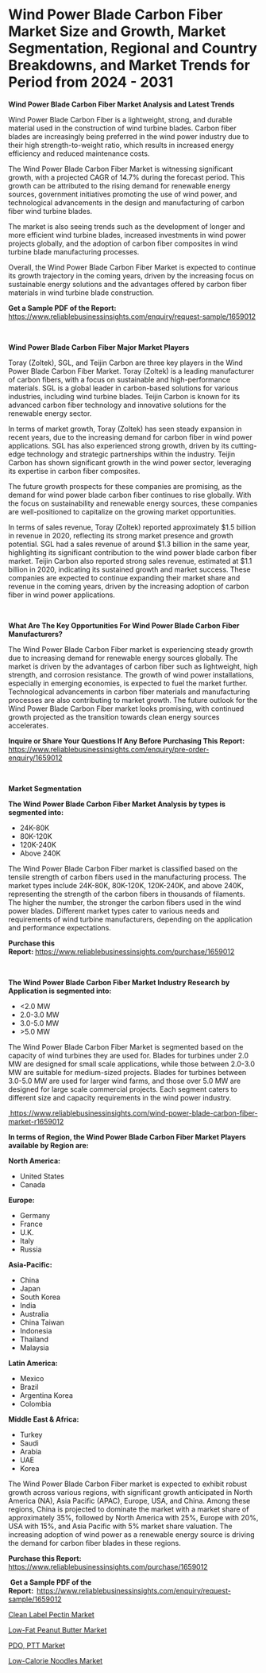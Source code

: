 <p><h1>Wind Power Blade Carbon Fiber Market Size and Growth, Market Segmentation, Regional and Country Breakdowns, and Market Trends for Period from 2024 -  2031</h1></p><p><strong>Wind Power Blade Carbon Fiber Market Analysis and Latest Trends</strong></p>
<p><p>Wind Power Blade Carbon Fiber is a lightweight, strong, and durable material used in the construction of wind turbine blades. Carbon fiber blades are increasingly being preferred in the wind power industry due to their high strength-to-weight ratio, which results in increased energy efficiency and reduced maintenance costs.</p><p>The Wind Power Blade Carbon Fiber Market is witnessing significant growth, with a projected CAGR of 14.7% during the forecast period. This growth can be attributed to the rising demand for renewable energy sources, government initiatives promoting the use of wind power, and technological advancements in the design and manufacturing of carbon fiber wind turbine blades.</p><p>The market is also seeing trends such as the development of longer and more efficient wind turbine blades, increased investments in wind power projects globally, and the adoption of carbon fiber composites in wind turbine blade manufacturing processes.</p><p>Overall, the Wind Power Blade Carbon Fiber Market is expected to continue its growth trajectory in the coming years, driven by the increasing focus on sustainable energy solutions and the advantages offered by carbon fiber materials in wind turbine blade construction.</p></p>
<p><strong>Get a Sample PDF of the Report:&nbsp;</strong> <a href="https://www.reliablebusinessinsights.com/enquiry/request-sample/1659012">https://www.reliablebusinessinsights.com/enquiry/request-sample/1659012</a></p>
<p>&nbsp;</p>
<p><strong>Wind Power Blade Carbon Fiber Major Market Players</strong></p>
<p><p>Toray (Zoltek), SGL, and Teijin Carbon are three key players in the Wind Power Blade Carbon Fiber Market. Toray (Zoltek) is a leading manufacturer of carbon fibers, with a focus on sustainable and high-performance materials. SGL is a global leader in carbon-based solutions for various industries, including wind turbine blades. Teijin Carbon is known for its advanced carbon fiber technology and innovative solutions for the renewable energy sector.</p><p>In terms of market growth, Toray (Zoltek) has seen steady expansion in recent years, due to the increasing demand for carbon fiber in wind power applications. SGL has also experienced strong growth, driven by its cutting-edge technology and strategic partnerships within the industry. Teijin Carbon has shown significant growth in the wind power sector, leveraging its expertise in carbon fiber composites.</p><p>The future growth prospects for these companies are promising, as the demand for wind power blade carbon fiber continues to rise globally. With the focus on sustainability and renewable energy sources, these companies are well-positioned to capitalize on the growing market opportunities.</p><p>In terms of sales revenue, Toray (Zoltek) reported approximately $1.5 billion in revenue in 2020, reflecting its strong market presence and growth potential. SGL had a sales revenue of around $1.3 billion in the same year, highlighting its significant contribution to the wind power blade carbon fiber market. Teijin Carbon also reported strong sales revenue, estimated at $1.1 billion in 2020, indicating its sustained growth and market success. These companies are expected to continue expanding their market share and revenue in the coming years, driven by the increasing adoption of carbon fiber in wind power applications.</p></p>
<p>&nbsp;</p>
<p><strong>What Are The Key Opportunities For Wind Power Blade Carbon Fiber Manufacturers?</strong></p>
<p><p>The Wind Power Blade Carbon Fiber market is experiencing steady growth due to increasing demand for renewable energy sources globally. The market is driven by the advantages of carbon fiber such as lightweight, high strength, and corrosion resistance. The growth of wind power installations, especially in emerging economies, is expected to fuel the market further. Technological advancements in carbon fiber materials and manufacturing processes are also contributing to market growth. The future outlook for the Wind Power Blade Carbon Fiber market looks promising, with continued growth projected as the transition towards clean energy sources accelerates.</p></p>
<p><strong>Inquire or Share Your Questions If Any Before Purchasing This Report:</strong> <a href="https://www.reliablebusinessinsights.com/enquiry/pre-order-enquiry/1659012">https://www.reliablebusinessinsights.com/enquiry/pre-order-enquiry/1659012</a></p>
<p>&nbsp;</p>
<p><strong>Market Segmentation</strong></p>
<p><strong>The Wind Power Blade Carbon Fiber Market Analysis by types is segmented into:</strong></p>
<p><ul><li>24K-80K</li><li>80K-120K</li><li>120K-240K</li><li>Above 240K</li></ul></p>
<p><p>The Wind Power Blade Carbon Fiber market is classified based on the tensile strength of carbon fibers used in the manufacturing process. The market types include 24K-80K, 80K-120K, 120K-240K, and above 240K, representing the strength of the carbon fibers in thousands of filaments. The higher the number, the stronger the carbon fibers used in the wind power blades. Different market types cater to various needs and requirements of wind turbine manufacturers, depending on the application and performance expectations.</p></p>
<p><strong>Purchase this Report:&nbsp;</strong><a href="https://www.reliablebusinessinsights.com/purchase/1659012">https://www.reliablebusinessinsights.com/purchase/1659012</a></p>
<p>&nbsp;</p>
<p><strong>The Wind Power Blade Carbon Fiber Market Industry Research by Application is segmented into:</strong></p>
<p><ul><li><2.0 MW</li><li>2.0-3.0 MW</li><li>3.0-5.0 MW</li><li>>5.0 MW</li></ul></p>
<p><p>The Wind Power Blade Carbon Fiber Market is segmented based on the capacity of wind turbines they are used for. Blades for turbines under 2.0 MW are designed for small scale applications, while those between 2.0-3.0 MW are suitable for medium-sized projects. Blades for turbines between 3.0-5.0 MW are used for larger wind farms, and those over 5.0 MW are designed for large scale commercial projects. Each segment caters to different size and capacity requirements in the wind power industry.</p></p>
<p><a href="https://www.reliablebusinessinsights.com/wind-power-blade-carbon-fiber-market-r1659012">&nbsp;https://www.reliablebusinessinsights.com/wind-power-blade-carbon-fiber-market-r1659012</a></p>
<p><strong>In terms of Region, the Wind Power Blade Carbon Fiber Market Players available by Region are:</strong></p>
<p>
    <p> <strong> North America: </strong>
        <ul>
            <li>United States</li>
            <li>Canada</li>
        </ul>
        </p> 
    <p> <strong> Europe: </strong>
        <ul>
            <li>Germany</li>
            <li>France</li>
            <li>U.K.</li>
            <li>Italy</li>
            <li>Russia</li>
        </ul>
        </p> 
    <p> <strong> Asia-Pacific: </strong>
        <ul>
            <li>China</li>
            <li>Japan</li>
            <li>South Korea</li>
            <li>India</li>
            <li>Australia</li>
            <li>China Taiwan</li>
            <li>Indonesia</li>
            <li>Thailand</li>
            <li>Malaysia</li>
        </ul>
        </p> 
    <p> <strong> Latin America: </strong>
        <ul>
            <li>Mexico</li>
            <li>Brazil</li>
            <li>Argentina Korea</li>
            <li>Colombia</li>
        </ul>
        </p> 
    <p> <strong> Middle East & Africa: </strong>
        <ul>
            <li>Turkey</li>
            <li>Saudi</li>
            <li>Arabia</li>
            <li>UAE</li>
            <li>Korea</li>
        </ul>
    </p>
    </p>
<p><p>The Wind Power Blade Carbon Fiber market is expected to exhibit robust growth across various regions, with significant growth anticipated in North America (NA), Asia Pacific (APAC), Europe, USA, and China. Among these regions, China is projected to dominate the market with a market share of approximately 35%, followed by North America with 25%, Europe with 20%, USA with 15%, and Asia Pacific with 5% market share valuation. The increasing adoption of wind power as a renewable energy source is driving the demand for carbon fiber blades in these regions.</p></p>
<p><strong>Purchase this Report: </strong><a href="https://www.reliablebusinessinsights.com/purchase/1659012">https://www.reliablebusinessinsights.com/purchase/1659012</a></p>
<p>&nbsp;<strong>Get a Sample PDF of the Report:&nbsp;&nbsp;</strong><a href="https://www.reliablebusinessinsights.com/enquiry/request-sample/1659012">https://www.reliablebusinessinsights.com/enquiry/request-sample/1659012</a></p>
<p><strong></strong></p>
<p><p><a href="https://medium.com/@millerjimk/clean-label-pectin-market-global-market-share-and-ranking-overall-sales-and-demand-forecast-2024-6a75675fc0de">Clean Label Pectin Market</a></p><p><a href="https://github.com/esmeraldaezzy156/Market-Research-Report-List-1/blob/main/low-fat-peanut-butter-market.md">Low-Fat Peanut Butter Market</a></p><p><a href="https://medium.com/@carlahoustonh51/pdo-ptt-market-industry-trends-and-forecast-for-period-from-2024-to-2031-e19552597a43">PDO, PTT Market</a></p><p><a href="https://github.com/JewelMohr52/Market-Research-Report-List-1/blob/main/low-calorie-noodles-market.md">Low-Calorie Noodles Market</a></p></p>